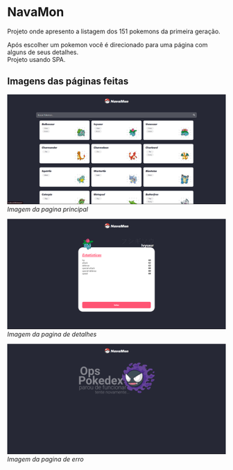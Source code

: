 # NavaMon

Projeto onde apresento a listagem dos 151 pokemons da primeira geração.

Após escolher um pokemon você é direcionado para uma página com alguns de seus detalhes.  
Projeto usando SPA.

## Imagens das páginas feitas

![Imagem 1](./src/assets/prints/Pagina_principal.png)
_Imagem da pagina principal_

![Imagem 2](./src/assets/prints/Pagina_de_details.png)
_Imagem da pagina de detalhes_

![Imagem 3](./src/assets/prints/error.png)
_Imagem da pagina de erro_
